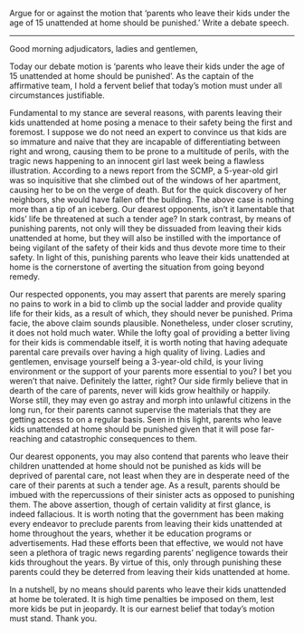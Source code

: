 Argue for or against the motion that ‘parents who leave their kids under the age of 15 unattended
at home should be punished.’ Write a debate speech.

---
Good morning adjudicators, ladies and gentlemen,

Today our debate motion is ‘parents who leave their kids under the age of 15 unattended at home should be punished’. As the captain of the affirmative team, I hold a fervent belief that today’s motion must under all circumstances justifiable.

Fundamental to my stance are several reasons, with parents leaving their kids unattended at home posing a menace to their safety being the first and foremost. I suppose we do not need an expert to convince us that kids are so immature and naive that they are incapable of differentiating between right and wrong, causing them to be prone to a multitude of perils, with the tragic news happening to an innocent girl last week being a flawless illustration. According to a news report from the SCMP, a 5-year-old girl was so inquisitive that she climbed out of the windows of her apartment, causing her to be on the verge of death. But for the quick discovery of her neighbors, she would have fallen off the building. The above case is nothing more than a tip of an iceberg. Our dearest opponents, isn’t it lamentable that kids’ life be threatened at such a tender age? In stark contrast, by means of punishing parents, not only will they be dissuaded from leaving their kids unattended at home, but they will also be instilled with the importance of being vigilant of the safety of their kids and thus devote more time to their safety. In light of this, punishing parents who leave their kids unattended at home is the cornerstone of averting the situation from going beyond remedy.

Our respected opponents, you may assert that parents are merely sparing no pains to work in a bid to climb up the social ladder and provide quality life for their kids, as a result of which, they should never be punished. Prima facie, the above claim sounds plausible. Nonetheless, under closer scrutiny, it does not hold much water. While the lofty goal of providing a better living for their kids is commendable itself, it is worth noting that having adequate parental care prevails over having a high quality of living. Ladies and gentlemen, envisage yourself being a 3-year-old child, is your living environment or the support of your parents more essential to you? I bet you weren’t that naive. Definitely the latter, right? Our side firmly believe that in dearth of the care of parents, never will kids grow healthily or happily. Worse still, they may even go astray and morph into unlawful citizens in the long run, for their parents cannot supervise the materials that they are getting access to on a regular basis. Seen in this light, parents who leave kids unattended at home should be punished given that it will pose far-reaching and catastrophic consequences to them.

Our dearest opponents, you may also contend that parents who leave their children unattended at home should not be punished as kids will be deprived of parental care, not least when they are in desperate need of the care of their parents at such a tender age. As a result, parents should be imbued with the repercussions of their sinister acts as opposed to punishing them. The above assertion, though of certain validity at first glance, is indeed fallacious. It is worth noting that the government has been making every endeavor to preclude parents from leaving their kids unattended at home throughout the years, whether it be education programs or advertisements. Had these efforts been that effective, we would not have seen a plethora of tragic news regarding parents’ negligence towards their kids throughout the years. By virtue of this, only through punishing these parents could they be deterred from leaving their kids unattended at home.

In a nutshell, by no means should parents who leave their kids unattended at home be tolerated. It is high time penalties be imposed on them, lest more kids be put in jeopardy. It is our earnest belief that today’s motion must stand. Thank you.